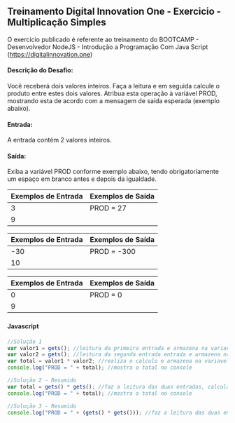 ## Treinamento Digital Innovation One - Exercicio - Multiplicação Simples

O exercicio publicado é referente ao treinamento do BOOTCAMP - Desenvolvedor NodeJS - Introdução a Programação Com Java Script 
(https://digitalinnovation.one)

#### Descrição do Desafio:

Você receberá dois valores inteiros. Faça a leitura e em seguida calcule o produto entre estes dois valores. Atribua esta operação à variável PROD, mostrando esta de acordo com a mensagem de saída esperada (exemplo abaixo).


#### Entrada: 

A entrada contém 2 valores inteiros.


#### Saída: 

Exiba a variável PROD conforme exemplo abaixo, tendo obrigatoriamente um espaço em branco antes e depois da igualdade.

Exemplos de Entrada  | Exemplos de Saída
------------- | -------------
3 | PROD = 27
9 | 

Exemplos de Entrada  | Exemplos de Saída
------------- | -------------
-30 | PROD = -300
10 | 

Exemplos de Entrada  | Exemplos de Saída
------------- | -------------
0  | PROD = 0
9  |  



#### Javascript　

```javascript
//Solução 1
var valor1 = gets(); //leitura da primeira entrada e armazena na variavel
var valor2 = gets(); //leitura da segunda entrada entrada e armazena na variavel
var total = valor1 * valor2; //realiza o calculo e armazena na variavel
console.log("PROD = " + total); //mostra o total no console

//Solução 2 - Resumido
var total = gets() * gets(); //faz a leitura das duas entradas, calcula e armazena na variavel
console.log("PROD = " + total); //mostra o total no console

//Solução 3 - Resumido 
console.log("PROD = " + (gets() * gets())); //faz a leitura das duas entradas, calcula e mostra o total no console
```

